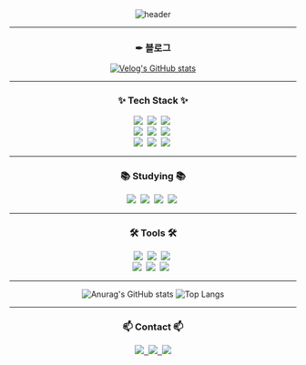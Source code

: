 <div align="center">
  <img src="https://capsule-render.vercel.app/api?type=slice&color=auto&height=300&section=header&text=SEO%20YOUNG%20HO&desc=Positive%20Developer!&descSize=25&fontAlignY=30&descAlignY=45&fontSize=50&rotate=19&fontAlign=70&descAlign=79.3" alt="header" />
</div>

---
<h3 align="center"> ✒ 블로그</h3>
<div align="center">
  <a href="https://velog.io/@0hoxy">
    <img src="https://velog-readme-stats.vercel.app/api?name=0hoxy" alt="Velog's GitHub stats" />
  </a>
</div>

---
<!--내용 부분-->
<h3 align="center">✨ Tech Stack ✨</h3>
<div align="center">
 <img src="https://img.shields.io/badge/spring-6DB33F.svg?style=for-the-badge&logo=spring&logoColor=white" />&nbsp
<img src="https://img.shields.io/badge/springboot-6DB33F.svg?style=for-the-badge&logo=springboot&logoColor=white" />&nbsp
<img src="https://img.shields.io/badge/mysql-6DB33F.svg?style=for-the-badge&logo=mysql&logoColor=white" />&nbsp
</div>

<div align="center">
<img src="https://img.shields.io/badge/MyBatis-6DB33F.svg?style=for-the-badge&logo=MyBatis&logoColor=white" />&nbsp
<img src="https://img.shields.io/badge/ORACLE-6DB33F.svg?style=for-the-badge&logo=ORACLE&logoColor=white" />&nbsp
<img src="https://img.shields.io/badge/react-20232a.svg?style=for-the-badge&logo=react&logoColor=61DAFB" />&nbsp
</div>

<div align="center">
<img src="https://img.shields.io/badge/javascript-F7DF1E.svg?style=for-the-badge&logo=javascript&logoColor=20232a" />&nbsp
<img src="https://img.shields.io/badge/html5-E34F26.svg?style=for-the-badge&logo=html5&logoColor=white" />&nbsp
<img src="https://img.shields.io/badge/css3-1572B6.svg?style=for-the-badge&logo=css3&logoColor=white" />&nbsp
</div>

---

<h3 align="center">📚 Studying 📚</h3>
<div align="center">
<img src="https://img.shields.io/badge/aws-1572B6.svg?style=for-the-badge&logo=amazonwebservices&logoColor=white" />&nbsp
<img src="https://img.shields.io/badge/ec2-1572B6.svg?style=for-the-badge&logo=amazonec2&logoColor=white" />&nbsp
<img src="https://img.shields.io/badge/docker-1572B6.svg?style=for-the-badge&logo=docker&logoColor=white" />&nbsp
<img src="https://img.shields.io/badge/redis-1572B6.svg?style=for-the-badge&logo=redis&logoColor=white" />&nbsp
</div>

---

<h3 align="center">🛠 Tools 🛠</h3>
<div align="center">
  <img src="https://img.shields.io/badge/git-F05033.svg?style=for-the-badge&logo=git&logoColor=white" />&nbsp
  <img src="https://img.shields.io/badge/github-181717.svg?style=for-the-badge&logo=github&logoColor=white" />&nbsp
  <img src="https://img.shields.io/badge/Notion-F3F3F3.svg?style=for-the-badge&logo=notion&logoColor=black" />&nbsp

<div align="center">
<img src="https://img.shields.io/badge/adobe%20photoshop-08253c.svg?style=for-the-badge&logo=adobe%20photoshop&logoColor=37abff" />&nbsp
<img src="https://img.shields.io/badge/visual_studio_code-007ACC?style=for-the-badge&logo=visualstudiocode&logoColor=white">&nbsp
 <img src="https://img.shields.io/badge/intellij_idea-000000?style=for-the-badge&logo=intellijidea&logoColor=white"> &nbsp
</div>

---

<div align="center">
  <img src="https://github-readme-stats.vercel.app/api?username=0Hoxy&theme=default&show_icons=true" alt="Anurag's GitHub stats" />
  <img src="https://github-readme-stats.vercel.app/api/top-langs/?username=anuraghazra&layout=donut" alt="Top Langs" />
</div>

---

<h3 align="center">📫 Contact 📫</h3>
<div align="center">
  <a href="https://velog.io/@0hox">
    <img src="https://img.shields.io/badge/Velog-1EBC8F?style=for-the-badge&logo=velog&logoColor=white" />&nbsp
  </a>
  <a href="syh961214@gmail.com">
    <img
      src="https://img.shields.io/badge/gmail-D14836?style=for-the-badge&logo=gmail&logoColor=white"/>&nbsp
  </a>
<a href="">
        <img src="https://img.shields.io/badge/KakaoTalk-FFCD00?style=for-the-badge&logoColor=black&logo=KakaoTalk"> 
    </a>
</div>
